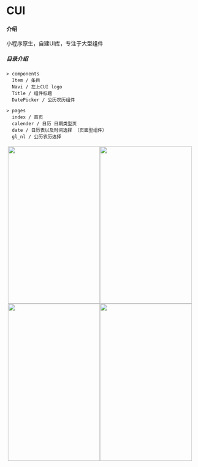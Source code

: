 # CUI

#### 介绍
小程序原生，自建UI库，专注于大型组件

##### 目录介绍

```
> components
  Item / 条目
  Navi / 左上CUI logo
  Title / 组件标题
  DatePicker / 公历农历组件
  
> pages
  index / 首页
  calender / 日历 日期类型页
  date / 日历表以及时间选择 （页面型组件）
  gl_nl / 公历农历选择
```

<div style="float:left;margin:4px;" >
  <img style="float:left;" src="https://github.com/dwyane169/CUI/blob/master/GIF/calender.gif"  width="240" height="410">
  <img style="float:left;" src="https://github.com/dwyane169/CUI/blob/master/GIF/picker.gif"  width="240" height="410">
  <img style="float:left;" src="https://github.com/dwyane169/CUI/blob/master/GIF/c2.gif"  width="240"   height="410">
  <img style="float:left;" src="https://github.com/dwyane169/CUI/blob/master/GIF/loading.gif"  width="240" height="410">
</div>


